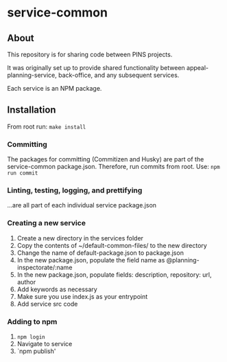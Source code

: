 # service-common

## About

This repository is for sharing code between PINS projects.

It was originally set up to provide shared functionality between appeal-planning-service, back-office, and any subsequent services.

Each service is an NPM package.

## Installation

From root run: `make install`

### Committing

The packages for committing (Commitizen and Husky) are part of the service-common package.json. Therefore, run commits from root. Use:
`npm run commit`

### Linting, testing, logging, and prettifying

...are all part of each individual service package.json

### Creating a new service

1. Create a new directory in the services folder
2. Copy the contents of ~/default-common-files/ to the new directory
3. Change the name of default-package.json to package.json
4. In the new package.json, populate the field name as @planning-inspectorate/:name
5. In the new package.json, populate fields: description, repository: url, author
6. Add keywords as necessary
7. Make sure you use index.js as your entrypoint
8. Add service src code

### Adding to npm

1. `npm login`
2. Navigate to service
3. `npm publish'

